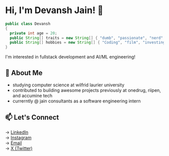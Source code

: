 # Hi, I'm Devansh Jain! 👋

```java
public class Devansh
{
  private int age = 20;
  public String[] traits = new String[] { "dumb", "passionate", "nerd" };
  public String[] hobbies = new String[] { "Coding", "film", "investing", "sleeping" };
}
```
I'm interested in fullstack development and AI/ML engineering!

## 🌱 About Me 
- studying computer science at wilfrid laurier university 
- contributed to building awesome projects previously at onedrug, riipen, and accumine tech
- currerntly @ jain consultants as a software engineering intern 

## 📫 Let's Connect
→ [LinkedIn](https://www.linkedin.com/in/devansh-jain-45a376224/?originalSubdomain=ca)  
→ [Instagram](https://www.instagram.com/devxnshjxin)  
→ [Email](mailto:devansh_jain@outlook.com)  
→ [X (Twitter)](https://x.com/__devanshjain)
